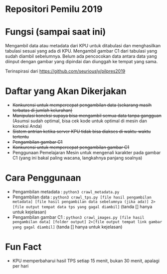 # Repositori Pemilu 2019

# Fungsi (sampai saat ini)
Mengambil data atau metadata dari KPU untuk ditabulasi dan menghasilkan tabulasi sesuai yang ada di KPU.
Mengambil gambar C1 dari tabulasi yang sudah diambil sebelumnya.
Belum ada pencocokan data antara data yang diinput dengan gambar yang dipindai dan diunggah ke tempat yang sama.

Terinspirasi dari https://github.com/seuriously/pilpres2019

# Daftar yang Akan Dikerjakan
- ~~Konkurensi untuk mempercepat pengambilan data (sekarang masih terbatas di jumlah kelurahan)~~
- ~~Manipulasi koneksi supaya bisa mengambil semua data tanpa gangguan~~ (Asumsi sudah optimal, bisa cek kode untuk optimal di mesin dan koneksi Anda)
- ~~Sistem antrian ketika server KPU tidak bisa diakses di waktu-waktu tertentu~~
- ~~Pengambilan gambar C1~~
- ~~Konkurensi untuk mempercepat pengambilan gambar C1~~
- Penggunaan Pemelajaran Mesin untuk mengenali karakter pada gambar C1 (yang ini bakal paling wacana, langkahnya panjang soalnya)

# Cara Penggunaan
- Pengambilan metadata :
  `python3 crawl_metadata.py`
- Pengambilan data :
  `python3 crawl_tps.py [file hasil pengambilan metadata] [file hasil pengambilan data sebelumnya (jika ada)] 2>[file output tempat data tps yang gagal diambil]` (tanda [] hanya untuk kejelasan)
- Pengambilan gambar C1 :
  `python3 crawl_images.py [file hasil pengambilan data] [folder output] 2>[file output tempat link gambar yang gagal diambil]` (tanda [] hanya untuk kejelasan)

# Fun Fact
- KPU memperbaharui hasil TPS setiap 15 menit, bukan 30 menit, apalagi per hari